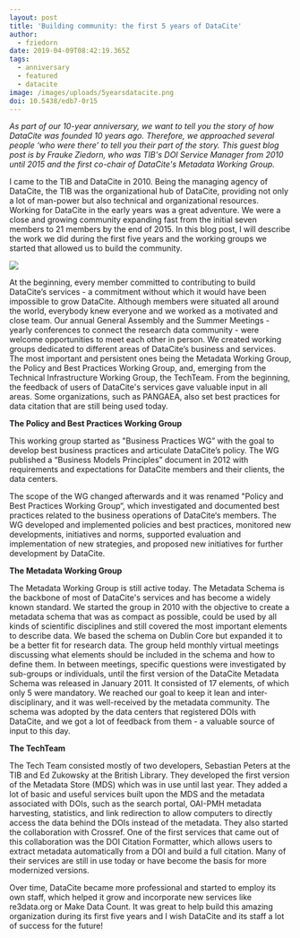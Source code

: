 ```yaml
---
layout: post
title: 'Building community: the first 5 years of DataCite'
author:
  - fziedorn
date: 2019-04-09T08:42:19.365Z
tags:
  - anniversary
  - featured
  - datacite
image: /images/uploads/5yearsdatacite.png
doi: 10.5438/edb7-0r15
---
```

_As part of our 10-year anniversary, we want to tell you the story of how DataCite was founded 10 years ago. Therefore, we approached several people ‘who were there’ to tell you their part of the story. This guest blog post is by Frauke Ziedorn, who was TIB's DOI Service Manager from 2010 until 2015 and the first co-chair of DataCite's Metadata Working Group._

I came to the TIB and DataCite in 2010. Being the managing agency of DataCite, the TIB was the organizational hub of DataCite, providing not only a lot of man-power but also technical and organizational resources. Working for DataCite in the early years was a great adventure. We were a close and growing community expanding fast from the initial seven members to 21 members by the end of 2015. In this blog post, I will describe the work we did during the first five years and the working groups we started that allowed us to build the community.

![](/images/uploads/5yearsdatacite.png)

At the beginning, every member committed to contributing to build DataCite’s services - a commitment without which it would have been impossible to grow DataCite. Although members were situated all around the world, everybody knew everyone and we worked as a motivated and close team. Our annual General Assembly and the Summer Meetings - yearly conferences to connect the research data community - were welcome opportunities to meet each other in person. We created working groups dedicated to different areas of DataCite’s business and services. The most important and persistent ones being the Metadata Working Group, the Policy and Best Practices Working Group, and, emerging from the Technical Infrastructure Working Group, the TechTeam. From the beginning, the feedback of users of DataCite's services gave valuable input in all areas. Some organizations, such as PANGAEA, also set best practices for data citation that are still being used today.

**The Policy and Best Practices Working Group**

This working group started as "Business Practices WG” with the goal to develop best business practices and articulate DataCite’s policy. The WG published a “Business Models Principles” document in 2012 with requirements and expectations for DataCite members and their clients, the data centers.

The scope of the WG changed afterwards and it was renamed "Policy and Best Practices Working Group“, which investigated and documented best practices related to the business operations of DataCite‘s members. The WG developed and implemented policies and best practices, monitored new developments, initiatives and norms, supported evaluation and implementation of new strategies, and proposed new initiatives for further development by DataCite.

**The Metadata Working Group**

The Metadata Working Group is still active today. The Metadata Schema is the backbone of most of DataCite's services and has become a widely known standard. We started the group in 2010 with the objective to create a metadata schema that was as compact as possible, could be used by all kinds of scientific disciplines and still covered the most important elements to describe data. We based the schema on Dublin Core but expanded it to be a better fit for research data. The group held monthly virtual meetings discussing what elements should be included in the schema and how to define them. In between meetings, specific questions were investigated by sub-groups or individuals, until the first version of the DataCite Metadata Schema was released in January 2011. It consisted of 17 elements, of which only 5 were mandatory. We reached our goal to keep it lean and inter-disciplinary, and it was well-received by the metadata community. The schema was adopted by the data centers that registered DOIs with DataCite, and we got a lot of feedback from them - a valuable source of input to this day. 

**The TechTeam**

The Tech Team consisted mostly of two developers, Sebastian Peters at the TIB and Ed Zukowsky at the British Library. They developed the first version of the Metadata Store (MDS) which was in use until last year. They added a lot of basic and useful services built upon the MDS and the metadata associated with DOIs, such as the search portal, OAI-PMH metadata harvesting, statistics, and link redirection to allow computers to directly access the data behind the DOIs instead of the metadata. They also started the collaboration with Crossref. One of the first services that came out of this collaboration was the DOI Citation Formatter, which allows users to extract metadata automatically from a DOI and build a full citation. Many of their services are still in use today or have become the basis for more modernized versions.

Over time, DataCite became more professional and started to employ its own staff, which helped it grow and incorporate new services like re3data.org or Make Data Count. It was great to help build this amazing organization during its first five years and I wish DataCite and its staff a lot of success for the future!

